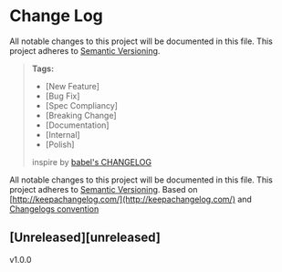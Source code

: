 # Change Log

All notable changes to this project will be documented in this file.
This project adheres to [Semantic Versioning](http://semver.org/).

> **Tags:**
> - [New Feature]
> - [Bug Fix]
> - [Spec Compliancy]
> - [Breaking Change]
> - [Documentation]
> - [Internal]
> - [Polish]
>
> inspire by [babel's CHANGELOG](https://github.com/babel/babel/blob/master/CHANGELOG.md)

All notable changes to this project will be documented in this file.
This project adheres to [Semantic Versioning](http://semver.org/).
Based on [http://keepachangelog.com/](http://keepachangelog.com/) 
and [Changelogs convention](https://github.com/tech-angels/vandamme/#changelogs-convention)

## [Unreleased][unreleased]
v1.0.0
